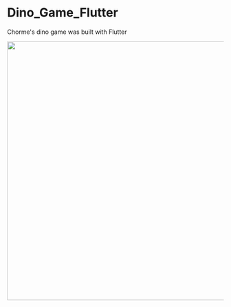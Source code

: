 # Dino_Game_Flutter
Chorme's dino game was built with Flutter
<p align="center">
<img src="https://raw.githubusercontent.com/dino-game-flutter/blob/main/Screenshot_1729350056.png" width="600px">
</p>
